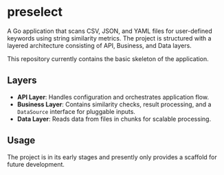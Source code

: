 # preselect

A Go application that scans CSV, JSON, and YAML files for user-defined keywords using string similarity metrics. The project is structured with a layered architecture consisting of API, Business, and Data layers.

This repository currently contains the basic skeleton of the application.

## Layers

- **API Layer**: Handles configuration and orchestrates application flow.
- **Business Layer**: Contains similarity checks, result processing, and a `DataSource` interface for pluggable inputs.
- **Data Layer**: Reads data from files in chunks for scalable processing.

## Usage

The project is in its early stages and presently only provides a scaffold for future development.


